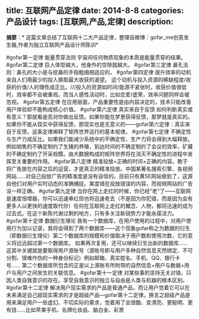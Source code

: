 title: 互联网产品定律
date: 2014-8-8
categories: 产品设计
tags: [互联网,产品,定律]
description:
---
**摘要**：* 这篇文章总结了互联网十二大产品定律，整理自微博：gofar_me创意发生器,作者为独立互联网产品设计师陈训*

<!--more-->
#gofar第一定律
能量贯穿法则
宇宙间任何物质现象的本质是能量贯穿的结果。
#gofar第二定律
巨人体型越大，他身外的空隙就越大。 
#gofar第三定律
鼻孔法则：鼻孔的大小是与挖鼻的手指粗细相适应的。
#gofar第四定律
提升效率的动机来自人们用最少的投入换取最大收获的渴望。
这个动机与投入资源的稀缺程度/收获的价值/人的理性成正比。///投入的资源如时间/能源不紧张时，收获价值很低时，效率都不会被重视。而当人感性活动时，比如恋爱/虚荣，效率问题同样会被忽视。
#gofar第五定律
在应用层面，产品重要性是由内容决定的，技术只能改善用户体验却不能构成核心价值。
#gofar第六定律
真实来自于反馈
如何判断真实或有意义？那就看是否对你做出反馈。如果你能在梦里获得反馈，那梦就是真实的。如果你不能从现实中获得反馈，那现实也是无意义的——gofar第六定律：真实来自于反馈，这条定律阐释了矩阵世界运行的基本规律。
#gofar第七定律
不确定性与生产力成反比。如果我们能减少系统中的不确定性，生产力将会得到大幅释放。例如销售的不确定制约了生猪的养殖，到达时间的不确定制约了会议的效率，矿藏的不确定制约了开采规模。由大数据构成的矩阵世界将在消灭不确定性的进程中发挥至关重要的作用。
#gofar第八定律
精准投放=正确的时间+正确的内容。敢于将广告放在内容之后的运营，才是真正的精准投放。中国某著名搜索引擎、各视频网站……对自己投放广告的精准度是没有自信的。目前只有黄SE网站做到了，这源自他们对用户实时动态的准确捕捉。某度错在投放错误的内容，而视频网站的广告没一样正确。
#gofar第九定律
当你在网上走红的时候，你已经“老"了——互联网是速度倍增器，你可以迅速串红但也将迅速老去（不是因为你犯错，而是因为会有更多人以更快的速度取代你）任何在互联网上走红的概念、人物，都将迅速的成为过去式。在这个新陈代谢过剩的地方，只有多关注新锐势力才能永葆活力。
#gofar第十定律
数据衍生理论
我有一个数据库，在用户使用的过程中，对用户使用行为加以记录，我将会得到了两个数据库——这个现象gofar称之为数据的衍生（即数据衍生理论）第二个数据库的规模和价值取决于用户数和使用次数，它的意义将远远超过第一个数据库。
如果再次复用，还可以继续衍生出新的数据库……这其中关键就是要取得用户源账号（源账号即与用户多种自然信息天然绑定、不可分割、很难作伪的一种身份标记）例如邮箱、真实姓名、手机、QQ、银行卡号……
第二个数据库所包含的正是以上源账号所附带的自然信息+用户与数据+用户与用户之间发生的关联信息。
#gofar第十一定律
对某些事的坚持无关对错，只因人类自我意识的存在。享受自我意识的独立与自由是人类与机器的根本区别。
#gofar第十二定律
解决用户现实需求的产品是普通产品，而让用户觉着它可以在未来满足自己超现实需求的才是超级产品—gofar第十二定律。换言之超级产品是用来满足用户一些虚幻、不切实际的需求，觉着用了会很酷、变漂亮、更聪明、更有钱……比如苹果手机、名牌化妆品、脑白金、彩票